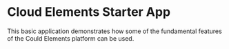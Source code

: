 # Cloud Elements Starter App
This basic application demonstrates how some of the fundamental features of the Could Elements platform can be used.

